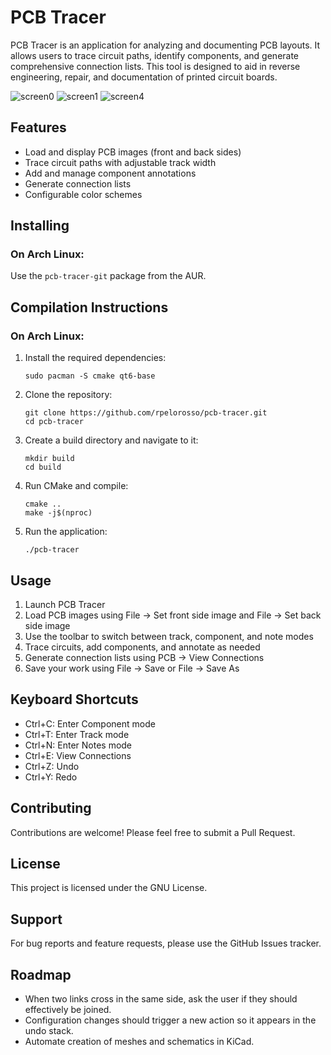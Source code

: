 # PCB Tracer

PCB Tracer is an application for analyzing and documenting PCB layouts. It allows users to trace circuit paths, identify components, and generate comprehensive connection lists. This tool is designed to aid in reverse engineering, repair, and documentation of printed circuit boards.

![screen0](https://github.com/user-attachments/assets/f8b2fe3f-dae3-4976-bfea-9caabee10899)
![screen1](https://github.com/user-attachments/assets/b42f3cee-838d-4a5d-b04b-6c4ed99bfbda)
![screen4](https://github.com/user-attachments/assets/31f175ce-05c7-457d-8451-7c6b5f5a0895)


## Features

- Load and display PCB images (front and back sides)
- Trace circuit paths with adjustable track width
- Add and manage component annotations
- Generate connection lists
- Configurable color schemes

## Installing

### On Arch Linux:

Use the `pcb-tracer-git` package from the AUR.

## Compilation Instructions

### On Arch Linux:

1. Install the required dependencies:
   ```
   sudo pacman -S cmake qt6-base
   ```
2. Clone the repository:
   ```
   git clone https://github.com/rpelorosso/pcb-tracer.git
   cd pcb-tracer
    ```
4. Create a build directory and navigate to it:
   ```
   mkdir build
   cd build
   ```
5. Run CMake and compile:
   ```
   cmake ..
   make -j$(nproc)
   ```
7. Run the application:
   ```
   ./pcb-tracer
   ```

## Usage

1. Launch PCB Tracer
2. Load PCB images using File -> Set front side image and File -> Set back side image
3. Use the toolbar to switch between track, component, and note modes
4. Trace circuits, add components, and annotate as needed
5. Generate connection lists using PCB -> View Connections
6. Save your work using File -> Save or File -> Save As


## Keyboard Shortcuts

- Ctrl+C: Enter Component mode
- Ctrl+T: Enter Track mode
- Ctrl+N: Enter Notes mode
- Ctrl+E: View Connections
- Ctrl+Z: Undo
- Ctrl+Y: Redo

## Contributing

Contributions are welcome! Please feel free to submit a Pull Request.

## License

This project is licensed under the GNU License.

## Support

For bug reports and feature requests, please use the GitHub Issues tracker.

## Roadmap

- When two links cross in the same side, ask the user if they should effectively be joined.
- Configuration changes should trigger a new action so it appears in the undo stack.
- Automate creation of meshes and schematics in KiCad.


